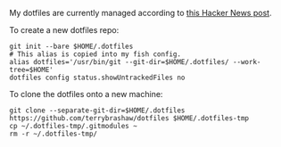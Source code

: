 My dotfiles are currently managed according to [this Hacker News post](https://news.ycombinator.com/item?id=11070797).

To create a new dotfiles repo:
```
git init --bare $HOME/.dotfiles
# This alias is copied into my fish config.
alias dotfiles='/usr/bin/git --git-dir=$HOME/.dotfiles/ --work-tree=$HOME'
dotfiles config status.showUntrackedFiles no
```

To clone the dotfiles onto a new machine:
```
git clone --separate-git-dir=$HOME/.dotfiles https://github.com/terrybrashaw/dotfiles $HOME/.dotfiles-tmp
cp ~/.dotfiles-tmp/.gitmodules ~
rm -r ~/.dotfiles-tmp/
```
